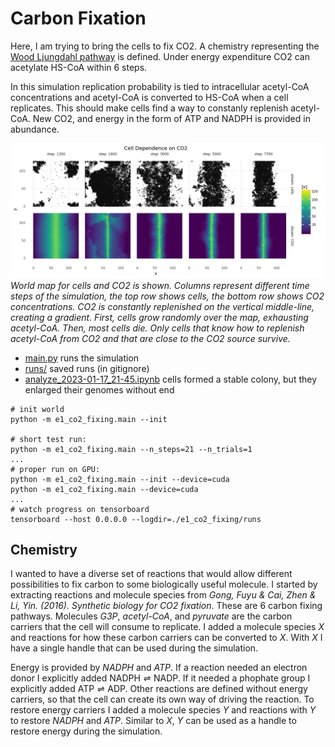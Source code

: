# Carbon Fixation

Here, I am trying to bring the cells to fix CO2.
A chemistry representing the [Wood Ljungdahl pathway](https://www.ncbi.nlm.nih.gov/pmc/articles/PMC2646786/) is defined.
Under energy expenditure CO2 can acetylate HS-CoA within 6 steps.

In this simulation replication probability is tied to intracellular acetyl-CoA concentrations and acetyl-CoA is converted to HS-CoA when a cell replicates.
This should make cells find a way to constanly replenish acetyl-CoA.
New CO2, and energy in the form of ATP and NADPH is provided in abundance.

![latest run](latest_run.png "latest run")
_World map for cells and CO2 is shown. Columns represent different time steps of the simulation, the top row shows cells, the bottom row shows CO2 concentrations. CO2 is constantly replenished on the vertical middle-line, creating a gradient. First, cells grow randomly over the map, exhausting acetyl-CoA. Then, most cells die. Only cells that know how to replenish acetyl-CoA from CO2 and that are close to the CO2 source survive._

- [main.py](./main.py) runs the simulation
- [runs/](./runs/) saved runs (in gitignore)
- [analyze_2023-01-17_21-45.ipynb](./analyze_2023-01-17_21-45.ipynb) cells formed a stable colony, but they enlarged their genomes without end

```
# init world
python -m e1_co2_fixing.main --init

# short test run:
python -m e1_co2_fixing.main --n_steps=21 --n_trials=1
...
# proper run on GPU:
python -m e1_co2_fixing.main --init --device=cuda
python -m e1_co2_fixing.main --device=cuda
...
# watch progress on tensorboard
tensorboard --host 0.0.0.0 --logdir=./e1_co2_fixing/runs
```

## Chemistry

I wanted to have a diverse set of reactions that would allow different
possibilities to fix carbon to some biologically useful molecule.
I started by extracting reactions and molecule species from _Gong, Fuyu & Cai, Zhen & Li, Yin. (2016). Synthetic biology for CO2 fixation_.
These are 6 carbon fixing pathways.
Molecules _G3P_, _acetyl-CoA_, and _pyruvate_ are the carbon carriers that the cell will consume to replicate.
I added a molecule species _X_ and reactions for how these carbon carriers can be converted to _X_.
With _X_ I have a single handle that can be used during the simulation.

Energy is provided by _NADPH_ and _ATP_.
If a reaction needed an electron donor I explicitly added $\text{NADPH} \rightleftharpoons \text{NADP}$.
If it needed a phophate group I explicitly added $\text{ATP} \rightleftharpoons \text{ADP}$.
Other reactions are defined without energy carriers, so that the cell can create its own way of driving the reaction.
To restore energy carriers I added a molecule species _Y_ and reactions with _Y_ to restore _NADPH_ and _ATP_.
Similar to _X_, _Y_ can be used as a handle to restore energy during the simulation.
